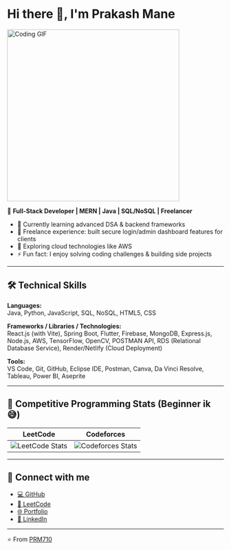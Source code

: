 # Hi there 👋, I'm Prakash Mane  
<img src="https://media.giphy.com/media/L1R1tvI9svkIWwpVYr/giphy.gif" width="400" alt="Coding GIF">

🚀 **Full-Stack Developer | MERN | Java | SQL/NoSQL | Freelancer**  

- 🌱 Currently learning advanced DSA & backend frameworks  
- 💼 Freelance experience: built secure login/admin dashboard features for clients  
- 🔭 Exploring cloud technologies like AWS  
- ⚡ Fun fact: I enjoy solving coding challenges & building side projects  

---

## 🛠️ Technical Skills  

**Languages:**  
Java, Python, JavaScript, SQL, NoSQL, HTML5, CSS  

**Frameworks / Libraries / Technologies:**  
React.js (with Vite), Spring Boot, Flutter, Firebase, MongoDB, Express.js, Node.js, AWS, TensorFlow, OpenCV, POSTMAN API, RDS (Relational Database Service), Render/Netlify (Cloud Deployment)  

**Tools:**  
VS Code, Git, GitHub, Eclipse IDE, Postman, Canva, Da Vinci Resolve, Tableau, Power BI, Aseprite  

---

## 🧩 Competitive Programming Stats (Beginner ik 😅)

| LeetCode | Codeforces |
|----------|------------|
| ![LeetCode Stats](https://leetcard.jacoblin.cool/PRM710?theme=dark&ext=heatmap) | ![Codeforces Stats](https://codeforces-readme-stats.vercel.app/api/card?username=PRM710) |

---

## 🔗 Connect with me
- [💻 GitHub](https://github.com/PRM710)  
- [📘 LeetCode](https://leetcode.com/u/PRM710/)  
- [🌐 Portfolio](https://your-portfolio-link.com)  
- [💼 LinkedIn](https://linkedin.com/in/your-link)  

---

⭐️ From [PRM710](https://github.com/PRM710)
